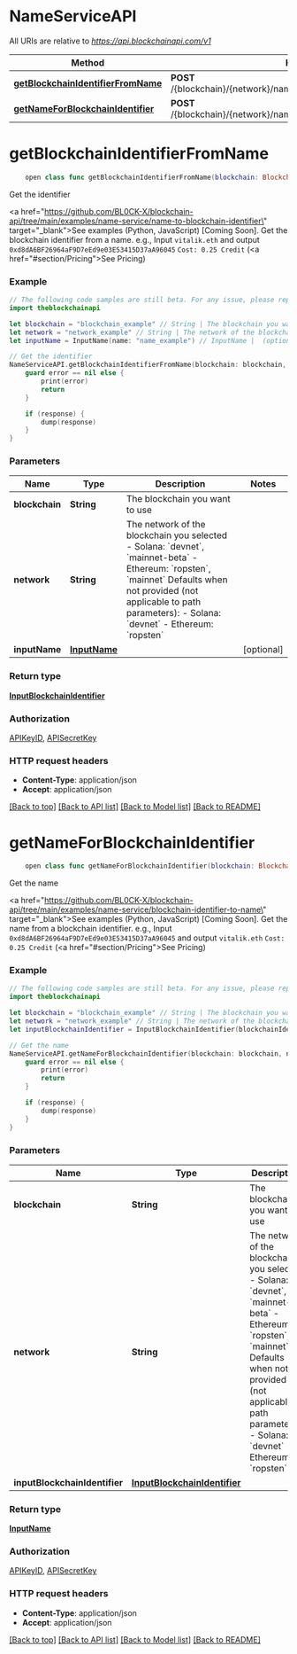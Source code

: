 # NameServiceAPI

All URIs are relative to *https://api.blockchainapi.com/v1*

Method | HTTP request | Description
------------- | ------------- | -------------
[**getBlockchainIdentifierFromName**](NameServiceAPI.md#getblockchainidentifierfromname) | **POST** /{blockchain}/{network}/name_service/name_to_blockchain_identifier | Get the identifier
[**getNameForBlockchainIdentifier**](NameServiceAPI.md#getnameforblockchainidentifier) | **POST** /{blockchain}/{network}/name_service/blockchain_identifier_to_name | Get the name


# **getBlockchainIdentifierFromName**
```swift
    open class func getBlockchainIdentifierFromName(blockchain: Blockchain_getBlockchainIdentifierFromName, network: String, inputName: InputName? = nil, completion: @escaping (_ data: InputBlockchainIdentifier?, _ error: Error?) -> Void)
```

Get the identifier

<a href=\"https://github.com/BL0CK-X/blockchain-api/tree/main/examples/name-service/name-to-blockchain-identifier\" target=\"_blank\">See examples (Python, JavaScript) [Coming Soon]</a>.      Get the blockchain identifier from a name.  e.g., Input `vitalik.eth` and output `0xd8dA6BF26964aF9D7eEd9e03E53415D37aA96045`  `Cost: 0.25 Credit` (<a href=\"#section/Pricing\">See Pricing</a>)

### Example
```swift
// The following code samples are still beta. For any issue, please report via http://github.com/OpenAPITools/openapi-generator/issues/new
import theblockchainapi

let blockchain = "blockchain_example" // String | The blockchain you want to use 
let network = "network_example" // String | The network of the blockchain you selected  - Solana: `devnet`, `mainnet-beta` - Ethereum: `ropsten`, `mainnet`  Defaults when not provided (not applicable to path parameters): - Solana: `devnet` - Ethereum: `ropsten`
let inputName = InputName(name: "name_example") // InputName |  (optional)

// Get the identifier
NameServiceAPI.getBlockchainIdentifierFromName(blockchain: blockchain, network: network, inputName: inputName) { (response, error) in
    guard error == nil else {
        print(error)
        return
    }

    if (response) {
        dump(response)
    }
}
```

### Parameters

Name | Type | Description  | Notes
------------- | ------------- | ------------- | -------------
 **blockchain** | **String** | The blockchain you want to use  | 
 **network** | **String** | The network of the blockchain you selected  - Solana: &#x60;devnet&#x60;, &#x60;mainnet-beta&#x60; - Ethereum: &#x60;ropsten&#x60;, &#x60;mainnet&#x60;  Defaults when not provided (not applicable to path parameters): - Solana: &#x60;devnet&#x60; - Ethereum: &#x60;ropsten&#x60; | 
 **inputName** | [**InputName**](InputName.md) |  | [optional] 

### Return type

[**InputBlockchainIdentifier**](InputBlockchainIdentifier.md)

### Authorization

[APIKeyID](../README.md#APIKeyID), [APISecretKey](../README.md#APISecretKey)

### HTTP request headers

 - **Content-Type**: application/json
 - **Accept**: application/json

[[Back to top]](#) [[Back to API list]](../README.md#documentation-for-api-endpoints) [[Back to Model list]](../README.md#documentation-for-models) [[Back to README]](../README.md)

# **getNameForBlockchainIdentifier**
```swift
    open class func getNameForBlockchainIdentifier(blockchain: Blockchain_getNameForBlockchainIdentifier, network: String, inputBlockchainIdentifier: InputBlockchainIdentifier? = nil, completion: @escaping (_ data: InputName?, _ error: Error?) -> Void)
```

Get the name

<a href=\"https://github.com/BL0CK-X/blockchain-api/tree/main/examples/name-service/blockchain-identifier-to-name\" target=\"_blank\">See examples (Python, JavaScript) [Coming Soon]</a>.      Get the name from a blockchain identifier.  e.g., Input `0xd8dA6BF26964aF9D7eEd9e03E53415D37aA96045` and output `vitalik.eth`  `Cost: 0.25 Credit` (<a href=\"#section/Pricing\">See Pricing</a>)

### Example
```swift
// The following code samples are still beta. For any issue, please report via http://github.com/OpenAPITools/openapi-generator/issues/new
import theblockchainapi

let blockchain = "blockchain_example" // String | The blockchain you want to use 
let network = "network_example" // String | The network of the blockchain you selected  - Solana: `devnet`, `mainnet-beta` - Ethereum: `ropsten`, `mainnet`  Defaults when not provided (not applicable to path parameters): - Solana: `devnet` - Ethereum: `ropsten`
let inputBlockchainIdentifier = InputBlockchainIdentifier(blockchainIdentifier: "blockchainIdentifier_example") // InputBlockchainIdentifier |  (optional)

// Get the name
NameServiceAPI.getNameForBlockchainIdentifier(blockchain: blockchain, network: network, inputBlockchainIdentifier: inputBlockchainIdentifier) { (response, error) in
    guard error == nil else {
        print(error)
        return
    }

    if (response) {
        dump(response)
    }
}
```

### Parameters

Name | Type | Description  | Notes
------------- | ------------- | ------------- | -------------
 **blockchain** | **String** | The blockchain you want to use  | 
 **network** | **String** | The network of the blockchain you selected  - Solana: &#x60;devnet&#x60;, &#x60;mainnet-beta&#x60; - Ethereum: &#x60;ropsten&#x60;, &#x60;mainnet&#x60;  Defaults when not provided (not applicable to path parameters): - Solana: &#x60;devnet&#x60; - Ethereum: &#x60;ropsten&#x60; | 
 **inputBlockchainIdentifier** | [**InputBlockchainIdentifier**](InputBlockchainIdentifier.md) |  | [optional] 

### Return type

[**InputName**](InputName.md)

### Authorization

[APIKeyID](../README.md#APIKeyID), [APISecretKey](../README.md#APISecretKey)

### HTTP request headers

 - **Content-Type**: application/json
 - **Accept**: application/json

[[Back to top]](#) [[Back to API list]](../README.md#documentation-for-api-endpoints) [[Back to Model list]](../README.md#documentation-for-models) [[Back to README]](../README.md)

